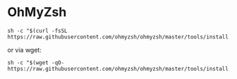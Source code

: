 # OhMyZsh

    sh -c "$(curl -fsSL https://raw.githubusercontent.com/ohmyzsh/ohmyzsh/master/tools/install.sh)"

or via wget:

    sh -c "$(wget -qO- https://raw.githubusercontent.com/ohmyzsh/ohmyzsh/master/tools/install.sh)"
